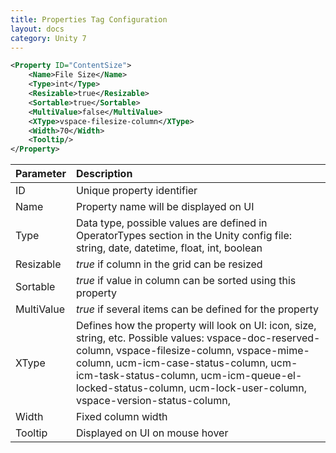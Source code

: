 ```yaml
---
title: Properties Tag Configuration
layout: docs
category: Unity 7
---
```


```xml
<Property ID="ContentSize">
    <Name>File Size</Name>
    <Type>int</Type>
    <Resizable>true</Resizable>
    <Sortable>true</Sortable>
    <MultiValue>false</MultiValue>
    <XType>vspace-filesize-column</XType>
    <Width>70</Width>
    <Tooltip/>
</Property>
```

| Parameter           | Description |
|:--------------------|:------------|
| ID                  | Unique property identifier |
| Name                | Property name will be displayed on UI |
| Type                | Data type, possible values are defined in OperatorTypes section in the Unity config file: string, date, datetime, float, int, boolean |
| Resizable           | *true* if column in the grid can be resized |
| Sortable            | *true* if value in column can be sorted using this property |
| MultiValue          | *true* if several items can be defined for the property |
| XType               | Defines how the property will look on UI: icon, size, string, etc. Possible values: vspace-doc-reserved-column, vspace-filesize-column, vspace-mime-column, ucm-icm-case-status-column, ucm-icm-task-status-column, ucm-icm-queue-el-locked-status-column, ucm-lock-user-column, vspace-version-status-column,   |
| Width               | Fixed column width  |
| Tooltip             | Displayed on UI on mouse hover  |



